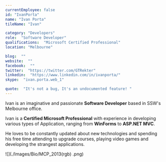 ```yaml
---
currentEmployee: false
id: "IvanPorta"
name: "Ivan Porta"
tileName: "Ivan"

category: "Developers"
role:  "Software Developer"
qualifications:  "Microsoft Certified Professional"
location: "Melbourne"

blog:  ""
website:  ""
facebook:  ""
twitter:  "https://twitter.com/GTRekter"
linkedin:  "https://www.linkedin.com/in/ivanporta/"
skype:  "ivan.porta.web_1"

quote:  "It's not a bug, It's an undocumented feature! "
---
```


Ivan is an imaginative and passionate **Software Developer** based in SSW's Melbourne office.  

Ivan is a **Certified Microsoft Professional** with experience in developing various types of Application, ranging from **WinForms** to **ASP.NET MVC**.   

He loves to be constantly updated about new technologies and spending his free time attending to upgrade courses, playing video games and developing the strangest applications. 

![](./Images/Bio/MCP_2013(rgb) 
.png)  
